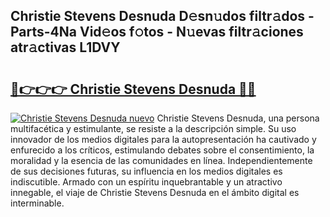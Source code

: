 ## Christie Stevens Desnuda D𝚎sn𝚞dos filtr𝚊dos - Parts-4Na Vid𝚎os f𝚘tos - N𝚞evas filtr𝚊ciones atr𝚊ctivas L1DVY

# <h2><a href="http://mb8bia.tromn.icu/?c=Christie+Stevens+Desnuda">🔗👉👉👉 Christie Stevens Desnuda 🔗🔗</a></h2>

[![Christie Stevens Desnuda nuevo](https://i.imgur.com/pEAQMta.gif)](http://mb8bia.tromn.icu/?c=Christie+Stevens+Desnuda)
Christie Stevens Desnuda, una persona multifacética y estimulante, se resiste a la descripción simple. Su uso innovador de los medios digitales para la autopresentación ha cautivado y enfurecido a los críticos, estimulando debates sobre el consentimiento, la moralidad y la esencia de las comunidades en línea. Independientemente de sus decisiones futuras, su influencia en los medios digitales es indiscutible. Armado con un espíritu inquebrantable y un atractivo innegable, el viaje de Christie Stevens Desnuda en el ámbito digital es interminable.

